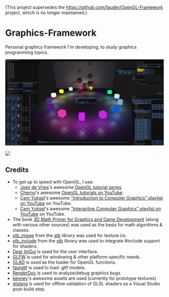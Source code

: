 (This project supersedes the https://github.com/fauder/OpenGL-Framework project, which is no longer maintained.)

# Graphics-Framework
Personal graphics framework I'm developing, to study graphics programming topics.

![](Gallery/screenshot_1.png)

![](Gallery/lighting_showcase.gif)

## Credits
- To get up to speed with OpenGL, I use:
  - [Joey de Vries](https://learnopengl.com/About)'s awesome [OpenGL tutorial series](https://learnopengl.com).
  - [Cherno](https://github.com/TheCherno)'s awesome [OpenGL tutorials on YouTube](https://www.youtube.com/playlist?list=PLlrATfBNZ98foTJPJ_Ev03o2oq3-GGOS2).
  - [Cem Yuksel](https://www.youtube.com/@cem_yuksel)'s awesome ["Introduction to Computer Graphics" playlist on YouTube](https://www.youtube.com/playlist?list=PLplnkTzzqsZTfYh4UbhLGpI5kGd5oW_Hh) on YouTube.
  - [Cem Yuksel](https://www.youtube.com/@cem_yuksel)'s awesome ["Interactive Computer Graphics" playlist on YouTube](https://www.youtube.com/playlist?list=PLplnkTzzqsZS3R5DjmCQsqupu43oS9CFN) on YouTube.
- The book [3D Math Primer for Graphics and Game Development](https://gamemath.com) (along with various other sources) was used as the basis for math algorithms & classes.
- [stb_image](https://github.com/nothings/stb/blob/master/stb_image.h) from the [stb](https://github.com/nothings/stb) library was used for texture i/o.
- [stb_include](https://github.com/nothings/stb/blob/master/stb_include.h) from the [stb](https://github.com/nothings/stb) library was used to integrate #include support for shaders.
- [Dear ImGui](https://github.com/ocornut/imgui) is used for the user interface.
- [GLFW](https://www.glfw.org/) is used for windowing & other platform-specific needs.
- [GLAD](https://github.com/Dav1dde/glad) is used as the loader for OpenGL functions.
- [fastgltf](https://github.com/spnda/fastgltf) is used to load .gltf models.
- [RenderDoc](https://renderdoc.org/) is used to analyze/debug graphics bugs.
- [kenney](https://kenney.nl/)'s awesome assets are used (currently for prototype textures)
- [glslang](https://github.com/KhronosGroup/glslang) is used for offline validation of GLSL shaders as a Visual Studio post-build step.
